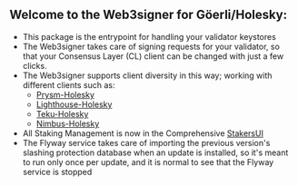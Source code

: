 ## Welcome to the Web3signer for Göerli/Holesky:

- This package is the entrypoint for handling your validator keystores
- The Web3signer takes care of signing requests for your validator, so that your Consensus Layer (CL) client can be changed with just a few clicks.
- The Web3signer supports client diversity in this way; working with different clients such as:
  - [Prysm-Holesky](http://my.dappnode/#/installer/prysm-holesky.dnp.dappnode.eth)
  - [Lighthouse-Holesky](http://my.dappnode/#/installer/lighthouse-holesky.dnp.dappnode.eth)
  - [Teku-Holesky](http://my.dappnode/#/installer/teku-holesky.dnp.dappnode.eth)
  - [Nimbus-Holesky](http://my.dappnode/#/installer/nimbus-holesky.dnp.dappnode.eth)
- All Staking Management is now in the Comprehensive [StakersUI](http://my.dappnode/#/stakers/holesky)
- The Flyway service takes care of importing the previous version's slashing protection database when an update is installed, so it's meant to run only once per update, and it is normal to see that the Flyway service is stopped
